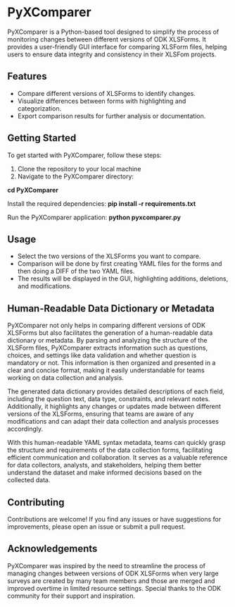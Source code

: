 # PyXComparer
PyXComparer is a Python-based tool designed to simplify the process of monitoring changes between different versions of ODK XLSForms. It provides a user-friendly GUI interface for comparing XLSForm files, helping users to ensure data integrity and consistency in their XLSFom projects.  



## Features

- Compare different versions of XLSForms to identify changes.
- Visualize differences between forms with highlighting and categorization.
- Export comparison results for further analysis or documentation.

## Getting Started

To get started with PyXComparer, follow these steps:

1. Clone the repository to your local machine
2. Navigate to the PyXComparer directory:

**cd PyXComparer**

Install the required dependencies:
**pip install -r requirements.txt**

Run the PyXComparer application:
**python pyxcomparer.py**

## Usage
- Select the two versions of the XLSForms you want to compare.
- Comparison will be done by first creating YAML files for the forms and then doing a DIFF of the two YAML files.
- The results will be displayed in the GUI, highlighting additions, deletions, and modifications.

## Human-Readable Data Dictionary or Metadata
PyXComparer not only helps in comparing different versions of ODK XLSForms but also facilitates the generation of a human-readable data dictionary or metadata. By parsing and analyzing the structure of the XLSForm files, PyXComparer extracts information such as questions, choices, and settings like data validation and whether question is mandatory or not. This information is then organized and presented in a clear and concise format, making it easily understandable for teams working on data collection and analysis.

The generated data dictionary provides detailed descriptions of each field, including the question text, data type, constraints, and relevant notes. Additionally, it highlights any changes or updates made between different versions of the XLSForms, ensuring that teams are aware of any modifications and can adapt their data collection and analysis processes accordingly.

With this human-readable YAML syntax metadata, teams can quickly grasp the structure and requirements of the data collection forms, facilitating efficient communication and collaboration. It serves as a valuable reference for data collectors, analysts, and stakeholders, helping them better understand the dataset and make informed decisions based on the collected data.


## Contributing
Contributions are welcome! If you find any issues or have suggestions for improvements, please open an issue or submit a pull request.



## Acknowledgements
PyXComparer was inspired by the need to streamline the process of managing changes between versions of ODK XLSForms when very large surveys are created by many team members and those are merged and improved overtime in limited resource settings. Special thanks to the ODK community for their support and inspiration.
